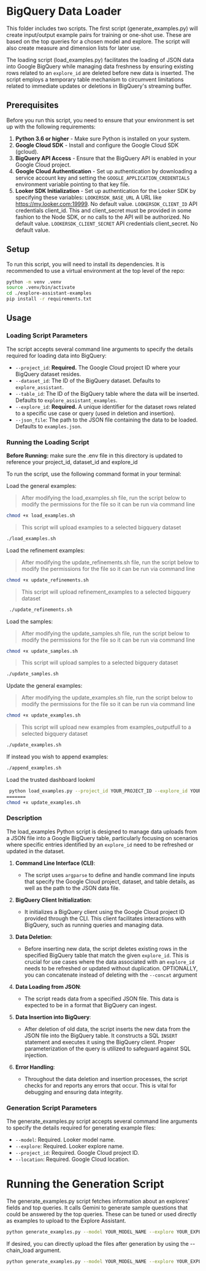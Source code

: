 # BigQuery Data Loader

This folder includes two scripts. 
The first script (generate_examples.py) will create input/output example pairs for training or one-shot use. These are based on the top queries for a chosen model and explore. The script will also create measure and dimension lists for later use.

The loading script (load_examples.py) facilitates the loading of JSON data into Google BigQuery while managing data freshness by ensuring existing rows related to an `explore_id` are deleted before new data is inserted. The script employs a temporary table mechanism to circumvent limitations related to immediate updates or deletions in BigQuery's streaming buffer.

## Prerequisites

Before you run this script, you need to ensure that your environment is set up with the following requirements:

1. **Python 3.6 or higher** - Make sure Python is installed on your system.
2. **Google Cloud SDK** - Install and configure the Google Cloud SDK (gcloud).
3. **BigQuery API Access** - Ensure that the BigQuery API is enabled in your Google Cloud project.
4. **Google Cloud Authentication** - Set up authentication by downloading a service account key and setting the `GOOGLE_APPLICATION_CREDENTIALS` environment variable pointing to that key file.
5. **Looker SDK Initialization** - Set up authentication for the Looker SDK by specifying these variables:
`LOOKERSDK_BASE_URL`	A URL like https://my.looker.com:19999. No default value.
`LOOKERSDK_CLIENT_ID` API credentials client_id. This and client_secret must be provided in some fashion to the Node SDK, or no calls to the API will be authorized. No default value.
`LOOKERSDK_CLIENT_SECRET` API credentials client_secret. No default value.


## Setup

To run this script, you will need to install its dependencies. It is recommended to use a virtual environment at the top level of the repo:

```bash
python -m venv .venv
source .venv/bin/activate
cd ./explore-assistant-examples
pip install -r requirements.txt
```
## Usage

### Loading Script Parameters

The script accepts several command line arguments to specify the details required for loading data into BigQuery:

- `--project_id`: **Required.** The Google Cloud project ID where your BigQuery dataset resides.
- `--dataset_id`: The ID of the BigQuery dataset. Defaults to `explore_assistant`.
- `--table_id`: The ID of the BigQuery table where the data will be inserted. Defaults to `explore_assistant_examples`.
- `--explore_id`: **Required.** A unique identifier for the dataset rows related to a specific use case or query (used in deletion and insertion).
- `--json_file`: The path to the JSON file containing the data to be loaded. Defaults to `examples.json`.

### Running the Loading Script

 **Before Running:** make sure the .env file in this directory is updated to reference your project_id, dataset_id and explore_id

To run the script, use the following command format in your terminal:

Load the general examples:
>After modifying the load_examples.sh file, run the script below to modify the permissions for the file so it can be run via command line
```bash
chmod +x load_examples.sh
```
>This script will upload examples to a selected bigquery dataset
```bash
./load_examples.sh
```

Load the refinement examples:
>After modifying the update_refinements.sh file, run the script below to modify the permissions for the file so it can be run via command line
```bash
chmod +x update_refinements.sh
```
>This script will upload refinement_examples to a selected bigquery dataset
```bash
 ./update_refinements.sh
```

Load the samples:
>After modifying the update_samples.sh file, run the script below to modify the permissions for the file so it can be run via command line
```bash
chmod +x update_samples.sh
```
>This script will upload samples to a selected bigquery dataset
```bash
./update_samples.sh
```

Update the general examples:
>After modifying the update_examples.sh file, run the script below to modify the permissions for the file so it can be run via command line
```bash
chmod +x update_examples.sh
```
>This script will upload new examples from examples_outputfull to a selected bigquery dataset
```bash
./update_examples.sh
```
If instead you wish to append examples:
```bash
./append_examples.sh
```

Load the trusted dashboard lookml

```bash
 python load_examples.py --project_id YOUR_PROJECT_ID --explore_id YOUR_EXPLORE_ID --table_id trusted_dashboards --json_file trusted_dashboards.lkml --format text --column_name lookml
=======
chmod +x update_examples.sh
```


### Description

The load_examples Python script is designed to manage data uploads from a JSON file into a Google BigQuery table, particularly focusing on scenarios where specific entries identified by an `explore_id` need to be refreshed or updated in the dataset.

1. **Command Line Interface (CLI)**:
   - The script uses `argparse` to define and handle command line inputs that specify the Google Cloud project, dataset, and table details, as well as the path to the JSON data file.

2. **BigQuery Client Initialization**:
   - It initializes a BigQuery client using the Google Cloud project ID provided through the CLI. This client facilitates interactions with BigQuery, such as running queries and managing data.

3. **Data Deletion**:
   - Before inserting new data, the script deletes existing rows in the specified BigQuery table that match the given `explore_id`. This is crucial for use cases where the data associated with an `explore_id` needs to be refreshed or updated without duplication. OPTIONALLY, you can concatenate instead of deleting with the `--concat` argument

4. **Data Loading from JSON**:
   - The script reads data from a specified JSON file. This data is expected to be in a format that BigQuery can ingest.

5. **Data Insertion into BigQuery**:
   - After deletion of old data, the script inserts the new data from the JSON file into the BigQuery table. It constructs a SQL `INSERT` statement and executes it using the BigQuery client. Proper parameterization of the query is utilized to safeguard against SQL injection.

6. **Error Handling**:
   - Throughout the data deletion and insertion processes, the script checks for and reports any errors that occur. This is vital for debugging and ensuring data integrity.

### Generation Script Parameters
The generate_examples.py script accepts several command line arguments to specify the details required for generating example files:

- `--model`: Required. Looker model name.
- `--explore`: Required. Looker explore name.
- `--project_id`: Required. Google Cloud project ID.
- `--location`: Required. Google Cloud location.

# Running the Generation Script
The generate_examples.py script fetches information about an explores' fields and top queries. It calls Gemini to generate sample questions that could be answered by the top queries. These can be tuned or used directly as examples to upload to the Explore Assistant.

```bash
python generate_examples.py --model YOUR_MODEL_NAME --explore YOUR_EXPLORE_NAME --project_id YOUR_GCP_PROJECT_ID --location YOUR_GCP_LOCATION
```
   
If desired, you can directly upload the files after generation by using the --chain_load argument.
```bash
python generate_examples.py --model YOUR_MODEL_NAME --explore YOUR_EXPLORE_NAME --project_id YOUR_GCP_PROJECT_ID --location YOUR_GCP_LOCATION --chain_load
```
